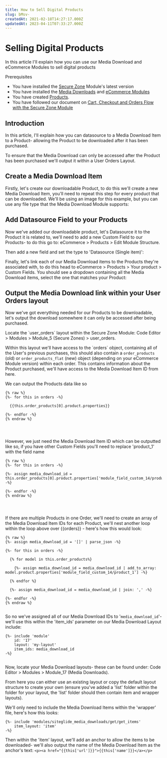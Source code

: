 ```yaml
---
title: How to Sell Digital Products
slug: bMsv-
createdAt: 2021-02-18T14:27:17.000Z
updatedAt: 2023-04-11T07:33:27.000Z
---
```


# Selling Digital Products

In this article I'll explain how you can use our Media Download and eCommerce Modules to sell digital products

Prerequisites

* You have installed the [Secure Zone](/crm/quickstart-crm.md) Module's latest version
* You have installed the [Media Downloads](https://help.siteglide.com/article/131-modules-getting-started#2-introduction) and [eCommerce Modules](https://help.siteglide.com/article/200-getting-started-with-siteglide-ecommerce)
* You have created [Products](https://help.siteglide.com/article/196-products-introduction).
* You have followed our document on [Cart, Checkout and Orders Flow with the Secure Zone Module](/ecommerce/get-started-ecommerce/cart-checkout-and-quotes/how-to-set-up-a-shopping-cart-and-guest-checkout-tutorial.md)

## Introduction

In this article, I'll explain how you can datasource to a Media Download Item to a Product- allowing the Product to be downloaded after it has been purchased.

To ensure that the Media Download can only be accessed after the Product has been purchased we'll output it within a User Orders Layout.

## Create a Media Download Item

Firstly, let's create our downloadable Product, to do this we'll create a new Media Download Item, you'll need to repeat this step for every product that can be downloaded. We'll be using an image for this example, but you can use any file type that the Media Download Module supports:

## Add Datasource Field to your Products

Now we've added our downloadable product, let's Datasource it to the Product it is related to, we'll need to add a new Custom Field to our Products- to do this go to: eCommerce > Products > Edit Module Structure.

Then add a new field and set the type to 'Datasource (Single item)':

Finally, let's link each of our Media Download items to the Products they're associated with, to do this head to eCommerce > Products > Your product > Custom Fields. You should see a dropdown containing all the Media Download items, select the one that matches your Product:

## Output the Media Download link within your User Orders layout

Now we've got everything needed for our Products to be downloadable, let's output the download somewhere it can only be accessed after being purchased.

Locate the \`user\_orders\` layout within the Secure Zone Module: Code Editor > Modules > Module\_5 (Secure Zones) > user\_orders.

Within this layout we'll have access to the \`orders\` object, containing all of the User's previous purchases, this should also contain a `order_products` (old) or `order_products_flat` (new) object (depending on your eCommerce Module version) within each order. This contains information about the Product purchased, we'll have access to the Media Download Item ID from here.

We can output the Products data like so

```liquid
{% raw %}
{%- for this in orders -%}

  {{this.order_products[0].product.properties}}

{%- endfor -%}
{% endraw %}




```

However, we just need the Media Download Item ID which can be outputted like so, if you have other Custom Fields you'll need to replace 'product\_1' with the field name

```liquid
{% raw %}
{%- for this in orders -%}

{%- assign media_download_id = this.order_products[0].product.properties['module_field_custom_14/product_1'] -%}

{%- endfor -%}
{% endraw %}




```

If there are multiple Products in one Order, we'll need to create an array of the Media Download Item IDs for each Product, we'll nest another loop within the loop above over \{{orders\}} - here's how this would look:

```liquid
{% raw %}
{%- assign media_download_id = '[]' | parse_json -%}

{%- for this in orders -%} 
 
  {% for model in this.order_products%}
       
    {%- assign media_download_id = media_download_id | add_to_array: model.product.properties['module_field_custom_14/product_1'] -%}
      
  {% endfor %}

  {%- assign media_download_id = media_download_id | join: ',' -%}

{%- endfor -%}
{% endraw %}


```

So no we've assigned all of our Media Download IDs to '`media_download_id`'- we'll use this within the 'item\_ids' parameter on our Media Download Layout include:

```liquid
{%- include 'module'
    id: '17'
    layout: 'my-layout'
    item_ids: media_download_id 
-%}


```

Now, locate your Media Download layouts- these can be found under: Code Editor > Modules > Module\_17 (Media Downloads).

From here you can either use an existing layout or copy the default layout structure to create your own (ensure you've added a 'list' folder within the folder for your layout, the 'list' folder should then contain item and wrapper layouts).

We'll only need to include the Media Download Items within the 'wrapper' file, here's how this looks:

```liquid
{%- include 'modules/siteglide_media_downloads/get/get_items'
    item_layout: 'item' 
-%}
```

Then within the 'item' layout, we'll add an anchor to allow the items to be downloaded- we'll also output the name of the Media Download Item as the anchor's text: `<p><a href="{{this['url']}}">{{this['name']}}</a></p>`
